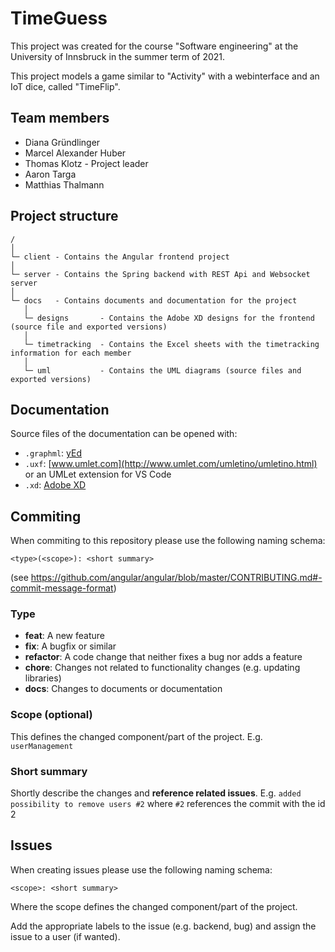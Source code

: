 # TimeGuess
This project was created for the course "Software engineering" at the University of Innsbruck in the summer term of 2021.

This project models a game similar to "Activity" with a webinterface and an IoT dice, called "TimeFlip".

## Team members
- Diana Gründlinger
- Marcel Alexander Huber
- Thomas Klotz - Project leader
- Aaron Targa
- Matthias Thalmann

## Project structure
```
/
│
└─ client - Contains the Angular frontend project
│
└─ server - Contains the Spring backend with REST Api and Websocket server
│
└─ docs   - Contains documents and documentation for the project
   │
   └─ designs       - Contains the Adobe XD designs for the frontend (source file and exported versions)
   │
   └─ timetracking  - Contains the Excel sheets with the timetracking information for each member
   │
   └─ uml           - Contains the UML diagrams (source files and exported versions)
```

## Documentation
Source files of the documentation can be opened with:
- `.graphml`: [yEd](https://www.yworks.com/products/yed#yed-support-resources)
- `.uxf`: [www.umlet.com](http://www.umlet.com/umletino/umletino.html) or an UMLet extension for VS Code
- `.xd`: [Adobe XD](https://www.adobe.com/de/products/xd.html)

## Commiting
When commiting to this repository please use the following naming schema:
```
<type>(<scope>): <short summary>
```
(see https://github.com/angular/angular/blob/master/CONTRIBUTING.md#-commit-message-format)
### Type
- **feat**: A new feature
- **fix**: A bugfix or similar
- **refactor**: A code change that neither fixes a bug nor adds a feature
- **chore**: Changes not related to functionality changes (e.g. updating libraries)
- **docs**: Changes to documents or documentation

### Scope (optional)
This defines the changed component/part of the project. E.g. `userManagement`

### Short summary
Shortly describe the changes and **reference related issues**. E.g. `added possibility to remove users #2` where `#2` references the commit with the id 2

## Issues
When creating issues please use the following naming schema:
```
<scope>: <short summary>
```
Where the scope defines the changed component/part of the project.

Add the appropriate labels to the issue (e.g. backend, bug) and assign the issue to a user (if wanted).